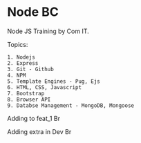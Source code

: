 # Node BC
Node JS Training by Com IT.

Topics:

    1. Nodejs
    2. Express
    3. Git - Github
    4. NPM
    5. Template Engines - Pug, Ejs
    6. HTML, CSS, Javascript
    7. Bootstrap
    8. Browser API
    9. Databse Management - MongoDB, Mongoose

Adding to feat_1 Br

Adding extra in Dev Br



